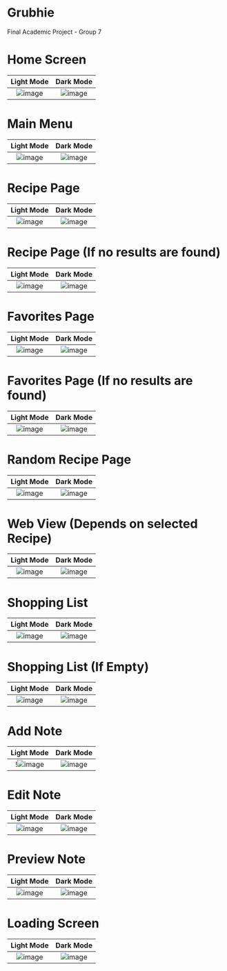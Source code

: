 # Grubhie

Final Academic Project - Group 7

# Home Screen 
Light Mode             |  Dark Mode
:-------------------------:|:-------------------------:
![image](https://user-images.githubusercontent.com/91654653/215490497-ad043b6f-ab48-42ae-a8f8-fba04abf6e60.png)  |  ![image](https://user-images.githubusercontent.com/91654653/215490550-98f4f71c-2334-479d-b53a-eb906eb25070.png)

# Main Menu
Light Mode             |  Dark Mode
:-------------------------:|:-------------------------:
![image](https://user-images.githubusercontent.com/91654653/215491565-278f414f-b6e4-4e96-9559-c2cc0d788332.png)  |  ![image](https://user-images.githubusercontent.com/91654653/215491632-80d61c25-a465-40ff-b0c7-da05fbb74b33.png)

# Recipe Page
Light Mode             |  Dark Mode
:-------------------------:|:-------------------------:
![image](https://user-images.githubusercontent.com/91654653/215492580-0f5e0db3-23de-4462-928b-567ab3d4207d.png)  |  ![image](https://user-images.githubusercontent.com/91654653/215492633-7bd146c6-f307-4e4e-83a0-88940915ccf1.png)

# Recipe Page (If no results are found)
Light Mode             |  Dark Mode
:-------------------------:|:-------------------------:
![image](https://user-images.githubusercontent.com/91654653/215492750-6f2c481a-b810-4de3-bf52-703bf62d40dc.png) |  ![image](https://user-images.githubusercontent.com/91654653/215492791-8627bf06-116f-4940-98f7-43f97195d741.png)

# Favorites Page
Light Mode             |  Dark Mode
:-------------------------:|:-------------------------:
![image](https://user-images.githubusercontent.com/91654653/215492954-ec3831e2-ad86-411d-af6c-2736e13458ee.png)  |  ![image](https://user-images.githubusercontent.com/91654653/215492996-20b882bd-6349-43ab-aafe-f9161e2f3e50.png)

# Favorites Page (If no results are found)
Light Mode             |  Dark Mode
:-------------------------:|:-------------------------:
![image](https://user-images.githubusercontent.com/91654653/215493257-5705aa62-730d-45cf-a714-550f1b2fb509.png) |  ![image](https://user-images.githubusercontent.com/91654653/215493337-c40e5c28-d1b6-4528-b553-6fa7c519959e.png)

# Random Recipe Page
Light Mode             |  Dark Mode
:-------------------------:|:-------------------------:
![image](https://user-images.githubusercontent.com/91654653/215493441-32007e8b-0664-4390-a2af-7f097ce94d1f.png)  |  ![image](https://user-images.githubusercontent.com/91654653/215493515-85312f1a-5547-4603-b94e-2c03fd38c4a1.png)

# Web View (Depends on selected Recipe)
Light Mode             |  Dark Mode
:-------------------------:|:-------------------------:
![image](https://user-images.githubusercontent.com/91654653/215493690-738f8f6d-76c9-4ccf-8118-ab3c7a62ee45.png)  |  ![image](https://user-images.githubusercontent.com/91654653/215493706-084329b2-5ffa-41a2-9872-9dc86058a767.png)

# Shopping List
Light Mode             |  Dark Mode
:-------------------------:|:-------------------------:
![image](https://user-images.githubusercontent.com/91654653/215493902-002ca5f6-606d-4b7d-97c7-b230685450af.png) |  ![image](https://user-images.githubusercontent.com/91654653/215493944-daf56457-8409-488d-af23-4d0cb69dc11a.png)

# Shopping List (If Empty)
Light Mode             |  Dark Mode
:-------------------------:|:-------------------------:
![image](https://user-images.githubusercontent.com/91654653/215494151-486afbe4-d373-4d7a-815f-bc4f4a4ccc5a.png)  |  ![image](https://user-images.githubusercontent.com/91654653/215494206-d0748e08-d920-4b3c-ac71-0ba5c83c0477.png)

# Add Note
Light Mode             |  Dark Mode
:-------------------------:|:-------------------------:
!![image](https://user-images.githubusercontent.com/91654653/215494368-3caf63bb-0425-4f40-86aa-c2c3bb4a4f14.png)  |  ![image](https://user-images.githubusercontent.com/91654653/215494414-58646044-97d4-416b-8514-51e2e6362bcf.png)

# Edit Note
Light Mode             |  Dark Mode
:-------------------------:|:-------------------------:
![image](https://user-images.githubusercontent.com/91654653/215494564-c8dc44f1-d185-4b98-b8a5-25f482151d6f.png) |  ![image](https://user-images.githubusercontent.com/91654653/215494607-814933ae-8edf-4625-8d8c-1e744e997529.png)

# Preview Note
Light Mode             |  Dark Mode
:-------------------------:|:-------------------------:
![image](https://user-images.githubusercontent.com/91654653/215494676-35983a66-2b87-4a2e-a93e-e2c0edf014f4.png) |  ![image](https://user-images.githubusercontent.com/91654653/215494712-f8c23301-ca1b-48d5-a7f9-ab64d046633e.png)

# Loading Screen
Light Mode             |  Dark Mode
:-------------------------:|:-------------------------:
![image](https://user-images.githubusercontent.com/91654653/215494753-f86cdc7b-1595-4b9f-b9ce-43b175242c91.png) |  ![image](https://user-images.githubusercontent.com/91654653/215494799-c78fa0e0-e69e-49a4-8ac5-0a8e708c0fbb.png)

